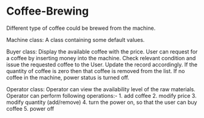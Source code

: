 # Coffee-Brewing
Different type of coffee could be brewed from the machine.

Machine class:
A class containing some default values.

Buyer class:
Display the available coffee with the price.
User can request for a coffee by inserting money into the machine.
Check relevant condition and issue the requested coffee to the User.
Update the record accordingly.
If the quantity of coffee is zero then that coffee is removed from the list.
If no coffee in the machine, power status is turned off.

Operator class:
Operator can view the availability level of the raw materials.
Operator can perform following operations:-
    1. add coffee
    2. modify price
    3. modify quantity (add/remove)
    4. turn the power on, so that the user can buy coffee
    5. power off

